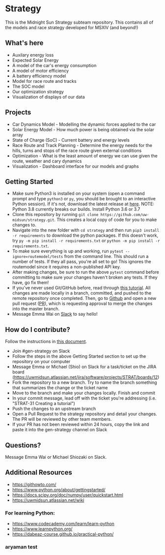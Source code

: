 # Strategy
This is the Midnight Sun Strategy subteam repository. This contains all of the models and race strategy developed for MSXIV (and beyond!)

## What's here
 - Auxilary energy loss
 - Expected Solar Energy
 - A model of the car's energy consumption
 - A model of motor efficiency
 - A battery efficiency model
 - Model for race route and tracks
 - The SOC model
 - Our optimization strategy
 - Visualization of displays of our data
 
 ## Projects
 - Car Dynamics Model - Modelling the dynamic forces applied to the car 
 - Solar Energy Model - How much power is being obtained via the solar array
 - State of Charge (SoC) - Current battery and energy levels
 - Race Route and Track Planning - Determine the energy needs for the hills, turns and stops of the race route given external conditions
 - Optimization - What is the least amount of energy we can use given the route, weather and cary dynamics
 - Visualization - Dashboard interface for our models and graphs

## Getting Started
- Make sure Python3 is installed on your system (open a command prompt and type `python3` or `py`, you should be brought to an interactive Python session). If it's not, download the latest release at [here](https://www.python.org/downloads/). NOTE: Python 3.8 currently breaks our builds. Install Python 3.6 or 3.7
- Clone this repository by running `git clone https://github.com/uw-midsun/strategy.git`. This creates a local copy of code for you to make changes to.
- Navigate into the new folder with `cd strategy` and then run `pip3 install -r requirements` to download the python packages. If this doesn't work, try `py -m pip install -r requirements.txt` or `python -m pip install -r requirements.txt`.
- To make sure everything is up and working, run `pytest --ignore=routemodel/tests` from the command line. This should run a number of tests. If they all pass, you're all set to go! This ignores the routemodel since it requires a non-published API key.
- After making changes, be sure to run the above `pytest` command before committing to make sure your changes haven't broken any tests. If they have, go fix them!
- If you've never used Git/GitHub before, read through [this tutorial](https://githowto.com/). All changes are made locally in a branch, committed, and pushed to the remote repository once completed. Then, go to [Github](https://github.com/uw-midsun/strategy/pulls) and open a new pull request ([PR](https://help.github.com/en/github/collaborating-with-issues-and-pull-requests/about-pull-requests)), which is requesting approval to merge the changes into the master branch. 
- Message Emma Wai on [Slack](https://uwmidsun.slack.com/) to say hello!

## How do I contribute?
Follow the instructions in [this document](https://docs.google.com/document/d/1l-6X7z27WU_xnj855kbdWLo3vj63uLxffjoZZrtylUU/edit?usp=sharing).
 - Join #gen-strategy on Slack
 - Follow the steps in the above Getting Started section to set up the repository on your computer
 - Message Emma or Michael (Shio) on Slack for a task/ticket on the JIRA board (https://uwmidsun.atlassian.net/jira/software/projects/STRAT/boards/12)
 - Fork the repository to a new branch. Try to name the branch something that summarizes the change or the ticket name
 - Move to the branch and make your changes locally. Finish and commit
 - In your commit message, lead off with the ticket you're addressing (i.e. "STRAT-31 Creating a tutorial")
 - Push the changes to an upstream branch
 - Open a Pull Request to the strategy repository and detail your changes. The PR will be reviewed by other team members.
 - If your PR has not been reviewed within 24 hours, copy the link and paste it into the gen-strategy channel on Slack

## Questions?
Message Emma Wai or Michael Shiozaki on Slack.

## Additional Resources
- https://githowto.com/
- https://www.python.org/about/gettingstarted/
- https://docs.scipy.org/doc/numpy/user/quickstart.html
- https://uwmidsun.atlassian.net/wiki

### For learning Python:
- https://www.codecademy.com/learn/learn-python
- https://www.learnpython.org/
- https://dabeaz-course.github.io/practical-python/

### aryaman test

